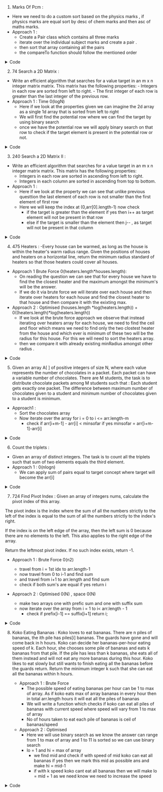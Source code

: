 1. Marks Of Pcm :
  - Here we need to do a custom sort based on the physics marks , if physics marks are equal sort by desc of chem marks and then asc of maths marks.
  - Approach 1 : 
    - Create a Pair class which contains all three marks 
    - iterate over the individual subject marks and create a pair .
    - then sort that array containing all the pairs
    - the compareTo function should follow the mentioned order

<details><summary>Code</summary>
<p>

```java
 public static class Pair implements Comparable<Pair>{
        int phy;
        int chem;
        int maths;
        Pair(int phy, int chem, int maths){
            this.phy = phy;
            this.chem = chem;
            this.maths = maths;
        }
        public int compareTo(Pair other){
            if(this.phy!=other.phy){
                return this.phy-other.phy;
            }else if(this.chem != other.chem){
                return -(this.chem - other.chem);
            }else{
                return this.maths-other.maths;
            }
        }
    }

    /*You have to complete the body of customSort function, 
    after sorting final changes should be made in given arrays only. */
    public static void customSort(int[]phy,int[]chem,int[]math) {
        //write your code here
        Pair[] res = new Pair[phy.length];
        for(int i = 0;i<res.length;i++){
            res[i] = new Pair(phy[i],chem[i],math[i]);
        }
        Arrays.sort(res);
        for(int i = 0;i<res.length;i++){
            Pair p = res[i];
            phy[i] = p.phy;
            chem[i] = p.chem;
            math[i] = p.maths;
        }
        
    }
```
  
</p>
</details>


 2. 74 Search a 2D Matrix :
  -   Write an efficient algorithm that searches for a value target in an m x n integer matrix matrix. This matrix has the following properties:
    -   Integers in each row are sorted from left to right.
    -   The first integer of each row is greater than the last integer of the previous row.
  - Approach 1 : Time 0(logN)
    - Here if we look at the properties given we can imagine the 2d array as a single 1d array that is sorted from left to right
    - We will first find the potential row where we can find the target by using binary search
    - once we have the potential row we will apply binary search on that row to check if the target element is present in the potential row or not.
 
<details><summary>Code</summary>
<p>

```java
public int findPotentialRow(int[][] matrix, int target){
        int i = 0,j=matrix.length-1;
        while(i<=j){
            int mid = (i+j)/2;
            if(matrix[mid][0] <= target && target<=matrix[mid][matrix[0].length-1]) return mid;
            else if(matrix[mid][0]>target){
                j= mid-1;
            }else{
                i = mid+1;
            }
        }
        return -1;
    }
    public boolean searchMatrix(int[][] matrix, int target) {
        int k = findPotentialRow(matrix,target);
      
        if(k == -1) return false;
        int i = 0,j=matrix[0].length-1;
        while(i<=j){
            int mid = (i+j)/2;
            if(matrix[k][mid] == target) return true;
            else if(matrix[k][mid] > target){
                j=mid-1;
            }else{
                i=mid+1;
            }
        }
        return false;
    }
```
  
</p>
</details>

 
3. 240 Search a 2D Matrix II :
  - Write an efficient algorithm that searches for a value target in an m x n integer matrix matrix. This matrix has the following properties:
    - Integers in each row are sorted in ascending from left to right.
    - Integers in each column are sorted in ascending from top to bottom. 
  - Approach 1 : 
    - Here if we look at the property we can see that unlike previous questtion the last element of each row is not smaller than the first element of first row
    - Here we will keep the index at (0,arr[0].length-1) now check
      -  if the target is greater than the element if yes then i++ as target element will not be present in that row
      -  else if the target is smaller than the element then j-- , as target will not be present in that column


<details><summary>Code</summary>
<p>

```java
public boolean searchMatrix(int[][] matrix, int target) {
        int i = 0,j=matrix[0].length-1;
        while(j>=0 && i<matrix.length ){
            if(matrix[i][j] == target) return true;
            else if(matrix[i][j] >target){
                j--;
            }else{
                i++;
            }
        }
        return false;
    }
```
  
</p>
</details>

  
4. 475 Heaters :
  -Every house can be warmed, as long as the house is within the heater's warm radius range. Given the positions of houses and heaters on a horizontal line, return the minimum radius standard of heaters so that those heaters could cover all houses.
  - Approach 1 Brute Force 0(heaters.length*houses.length): 
    - On reading the question we can see that for every house we have to find the the closest heater and the maximum amongst the minimum's will be the answer.
    - If we do it via brute force we will iterate over each house and then iterate over heaters for each house and find the closest heater to that house and then compare it with the exixting max.
  - Approach 2 : Optimised (houses.length *log(heaters.length)) + 0((heaters.length)*log(heaters.length))
    - If we look at the brute force approach we observe that instead iterating over heaters array for each house, we need to find the ceil and floor which means we need to find only the two clostest heater from the house and which ever is minimum of these two will be the radius for this house. For this we will need to sort the heaters array.
    - then we compare it with already existing minRadius amongst other radius .


  
<details><summary>Code</summary>
<p>

```java
  
  class Pair{
        int ceil;
        int floor;
        Pair(int ceil, int floor){
            this.ceil= ceil;
            this.floor = floor;
        }
    }
    public Pair helper(int house,int[] heaters){
        //here we find the heater which is closest to the house i.e. closest heater will be either just before the house or just after the house so we find ceil and floor
        int lo = 0,hi = heaters.length-1;
        int possibleceil=Integer.MAX_VALUE,possiblefloor=Integer.MIN_VALUE;
        while(lo<=hi){
            int mid = (lo+hi)/2;
            
            if(heaters[mid] == house){
                return new Pair(0,0);
            }else if(heaters[mid] > house){
                // System.out.println("cc");
                possibleceil = heaters[mid];
                hi = mid-1;
            }else{
                possiblefloor = heaters[mid];
                lo = mid+1;
            }
            
        }
        return new Pair(possibleceil,possiblefloor);
        
    }
    public int findRadius(int[] houses, int[] heaters) {
        int minumumRadius = 0;
        Arrays.sort(heaters);
        for(int i = 0;i<houses.length;i++){
            Pair p = helper(houses[i],heaters);
            // System.out.println(p.floor + " " +p.ceil);
            int d1 = (p.ceil==Integer.MAX_VALUE ? Integer.MAX_VALUE:p.ceil - houses[i]);
            int d2 = (p.floor == Integer.MIN_VALUE) ? Integer.MAX_VALUE:houses[i]-p.floor;
            int m = Math.min(d1,d2);
            minumumRadius = Math.max(m,minumumRadius);
        }
        return minumumRadius;
    }
```
  
</p>
</details>
  
  
5. Given an array A[ ] of positive integers of size N, where each value represents the number of chocolates in a packet. Each packet can have a variable number of chocolates. There are M students, the task is to distribute chocolate packets among M students such that :
    Each student gets exactly one packet.
    The difference between maximum number of chocolates given to a student and minimum number of chocolates given to a student is minimum.
  - Approach1 : 
    - Sort the chocolates array
    - Now iterate over the array for i = 0 to i <= arr.length-m
      - check if arr[i+m-1] - arr[i] < minsofar if yes minsofar = arr[i+m-1]-arr[i]

<details><summary>Code</summary>
<p>

```java
   public long findMinDiff (ArrayList<Long> a, long n, long m)
    {
        Collections.sort(a);
        // your code here
        long minsofar = Integer.MAX_VALUE;
        for(int i = 0;i<=a.size()-(int)(m);i++){
            long gap = a.get(i+(int)(m)-1)-a.get(i);
            if(gap<minsofar){
                minsofar = gap;
            }
        }
        return minsofar;
    }
  
```
  
    
</p>
</details>
  
  
6. Count the triplets :
  - Given an array of distinct integers. The task is to count all the triplets such that sum of two elements equals the third element.
  - Approach 1 : 0(nlogn)
    - We can apply sum of pairs equal to target concept where target will become the arr[i]
 
  
<details><summary>Code</summary>
<p>

```java
  
  int pairsum(int[] arr, int target,int i,int j){
        int count = 0;
        while(i<j){
            int sum = arr[i]+arr[j];
            if(sum == target){
                count++;
                i++;
                j--;
            }else if (sum > target){
                j--;
            }else{
                i++;
            }
        }
        return count;
    }
    int countTriplet(int arr[], int n) {
        // code here
        Arrays.sort(arr);
        int res = 0;
        for(int i = n-1;i>=2;i--){
            res+=pairsum(arr,arr[i],0,i-1);
        }
        return res;
    }
  
```
  
    
</p>
</details>

  
7. 724 Find Pivot Index :
  Given an array of integers nums, calculate the pivot index of this array.

The pivot index is the index where the sum of all the numbers strictly to the left of the index is equal to the sum of all the numbers strictly to the index's right.

If the index is on the left edge of the array, then the left sum is 0 because there are no elements to the left. This also applies to the right edge of the array.

Return the leftmost pivot index. If no such index exists, return -1.
  - Approach 1 : Brute Force 0(n2) 
    - travel from i = 1st idx to arr.length-1
    - now travel from 0 to i-1 and find sum
    - and travel from i+1 to arr.length and find sum 
    - check if both sum's are equal if yes return i
 
  - Approach 2 : Optimised 0(N) , space 0(N)
    - make two arrays one with prefic sum and one with suffix sum 
    - now iterate over the array from i = 1 to i< arr.length - 1
      - check if prefix[i-1] == suffix[i+1] return i;

 

                                                            
<details><summary>Code</summary>
<p>

```java
 public int pivotIndex(int[] nums) {
        int[] pre = new int[nums.length];
        int[] suf = new int[nums.length];
        pre[0] = nums[0];
        suf[nums.length-1] = nums[nums.length-1];
        for(int i = 1;i<pre.length;i++){
            pre[i] = pre[i-1] + nums[i];
        }
        for(int i = nums.length-2;i>=0;i--){
            suf[i] = suf[i+1]+nums[i];
        }
        if(suf[1] == 0) return 0;
        
        for(int i = 1;i<nums.length-1;i++){
            if(pre[i-1] == suf[i+1]) return i;
        }
        if(pre[nums.length-2] == 0) return nums.length-1;
        return -1;
    }
  
```

</p>
</details>

  
8. Koko Eating Bananas :
  Koko loves to eat bananas. There are n piles of bananas, the ith pile has piles[i] bananas. The guards have gone and will come back in h hours.
  Koko can decide her bananas-per-hour eating speed of k. Each hour, she chooses some pile of bananas and eats k bananas from that pile. If the pile has less than k bananas, she eats all of them instead and will not eat any more bananas during this hour.
  Koko likes to eat slowly but still wants to finish eating all the bananas before the guards return.
  Return the minimum integer k such that she can eat all the bananas within h hours.
  
    - Approach 1 : Brute Force 
      - The possible speed of eating bananas per hour can be 1 to max of array. As if koko eats max of array bananas in every hour then in total arr.length hours it will eat all the piles of bananas
      - We will write a function which checks if koko can eat all piles of bananas with current speed where speed will vary from 1 to max of array
      - No of hours taken to eat each pile of bananas is ceil of bananas/speed 
    - Approach 2 : Optimised
      - Here we will use binary search as we know the answer can range from 1 to max of array and 1 to 11 is sorted so we can use binary search
      - lo = 1 and hi = max of array
         - we find mid and check if with speed of mid koko can eat all bananas if yes then we mark this mid as possible ans and make hi = mid-1
         - if with k speed koko cant eat all bananas then we will make lo = mid + 1 as we need know we need to increase the speed 
  
  
  
                                                            
<details><summary>Code</summary>
<p>

```java
  // brute force 
  class Solution {
    public boolean caneat(int[] piles,int speed, int hour){
        for(int bananas:piles){
            int hrs = (int)(Math.ceil(1.0*bananas/speed)); //time taken in each pile
            hour-=hrs;
            if(hour<0) return false;
        }
        return true;
    }
    public int minEatingSpeed(int[] piles, int h) {
        // possible speed is 1 to 11
        int maxSpeed = 0;
        for(int val:piles){
            if(val>maxSpeed){
                maxSpeed = val;
            }
        }
        for(int i = 1;i<=maxSpeed;i++){
            if(caneat(piles,i,h)) return i;
        }
        return -1;
    }
}
  
  
  
  
  
 // optimised 
  public boolean caneat(int[] piles,int speed, int hour){
        for(int bananas:piles){
            int hrs = (int)(Math.ceil(1.0*bananas/speed)); //time taken in each pile
            hour-=hrs;
            if(hour<0) return false;
        }
        return true;
    }
    public int minEatingSpeed(int[] piles, int h) {
        // possible speed is 1 to 11
        int maxSpeed = 0;
        for(int val:piles){
            if(val>maxSpeed){
                maxSpeed = val;
            }
        }
        int lo =1,hi = maxSpeed,ans = 0;
        while(lo<=hi){
            int mid = lo+(hi-lo)/2;
            if(caneat(piles,mid,h)){
                ans = mid;
                hi = mid-1;
            }else{
                lo = mid+1;
            }
        }
        return ans;
    }
  
  
```
